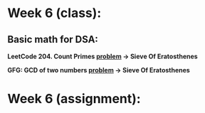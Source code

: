 # Week 6 (class):

## Basic math for DSA:

**LeetCode 204. Count Primes [problem](https://leetcode.com/problems/count-primes/) -> Sieve Of Eratosthenes**

**GFG: GCD of two numbers [problem](https://www.geeksforgeeks.org/problems/gcd-of-two-numbers3459/1) -> Sieve Of Eratosthenes**

# Week 6 (assignment):
